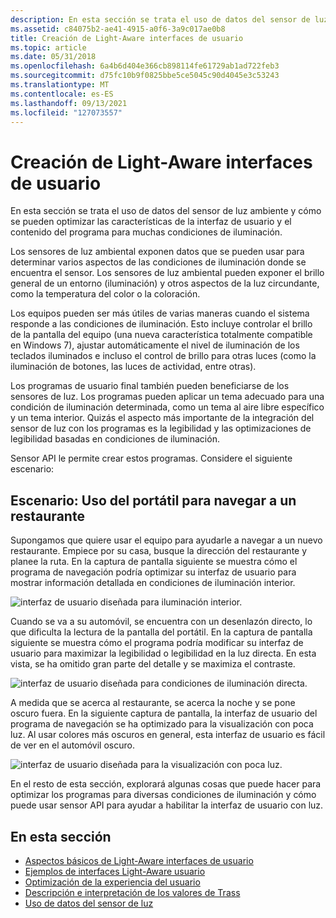 ```yaml
---
description: En esta sección se trata el uso de datos del sensor de luz ambiente y cómo se pueden optimizar las características de la interfaz de usuario y el contenido del programa para muchas condiciones de iluminación.
ms.assetid: c84075b2-ae41-4915-a0f6-3a9c017ae0b8
title: Creación de Light-Aware interfaces de usuario
ms.topic: article
ms.date: 05/31/2018
ms.openlocfilehash: 6a4b6d404e366cb898114fe61729ab1ad722feb3
ms.sourcegitcommit: d75fc10b9f0825bbe5ce5045c90d4045e3c53243
ms.translationtype: MT
ms.contentlocale: es-ES
ms.lasthandoff: 09/13/2021
ms.locfileid: "127073557"
---
```

# <a name="creating-light-aware-user-interfaces"></a>Creación de Light-Aware interfaces de usuario

En esta sección se trata el uso de datos del sensor de luz ambiente y cómo se pueden optimizar las características de la interfaz de usuario y el contenido del programa para muchas condiciones de iluminación.

Los sensores de luz ambiental exponen datos que se pueden usar para determinar varios aspectos de las condiciones de iluminación donde se encuentra el sensor. Los sensores de luz ambiental pueden exponer el brillo general de un entorno (iluminación) y otros aspectos de la luz circundante, como la temperatura del color o la coloración.

Los equipos pueden ser más útiles de varias maneras cuando el sistema responde a las condiciones de iluminación. Esto incluye controlar el brillo de la pantalla del equipo (una nueva característica totalmente compatible en Windows 7), ajustar automáticamente el nivel de iluminación de los teclados iluminados e incluso el control de brillo para otras luces (como la iluminación de botones, las luces de actividad, entre otras).

Los programas de usuario final también pueden beneficiarse de los sensores de luz. Los programas pueden aplicar un tema adecuado para una condición de iluminación determinada, como un tema al aire libre específico y un tema interior. Quizás el aspecto más importante de la integración del sensor de luz con los programas es la legibilidad y las optimizaciones de legibilidad basadas en condiciones de iluminación.

Sensor API le permite crear estos programas. Considere el siguiente escenario:

## <a name="scenario-using-your-laptop-to-navigate-to-a-restaurant"></a>Escenario: Uso del portátil para navegar a un restaurante

Supongamos que quiere usar el equipo para ayudarle a navegar a un nuevo restaurante. Empiece por su casa, busque la dirección del restaurante y planee la ruta. En la captura de pantalla siguiente se muestra cómo el programa de navegación podría optimizar su interfaz de usuario para mostrar información detallada en condiciones de iluminación interior.

![interfaz de usuario diseñada para iluminación interior.](images/nav-normal.png)

Cuando se va a su automóvil, se encuentra con un desenlazón directo, lo que dificulta la lectura de la pantalla del portátil. En la captura de pantalla siguiente se muestra cómo el programa podría modificar su interfaz de usuario para maximizar la legibilidad o legibilidad en la luz directa. En esta vista, se ha omitido gran parte del detalle y se maximiza el contraste.

![interfaz de usuario diseñada para condiciones de iluminación directa.](images/nav-contrast.png)

A medida que se acerca al restaurante, se acerca la noche y se pone oscuro fuera. En la siguiente captura de pantalla, la interfaz de usuario del programa de navegación se ha optimizado para la visualización con poca luz. Al usar colores más oscuros en general, esta interfaz de usuario es fácil de ver en el automóvil oscuro.

![interfaz de usuario diseñada para la visualización con poca luz.](images/nav-lowlight.png)

En el resto de esta sección, explorará algunas cosas que puede hacer para optimizar los programas para diversas condiciones de iluminación y cómo puede usar sensor API para ayudar a habilitar la interfaz de usuario con luz.

## <a name="in-this-section"></a>En esta sección

-   [Aspectos básicos de Light-Aware interfaces de usuario](fundamentals-of-light-aware-user-interfaces.md)
-   [Ejemplos de interfaces Light-Aware usuario](examples-of-light-aware-user-interfaces.md)
-   [Optimización de la experiencia del usuario](optimizing-the-user-experience.md)
-   [Descripción e interpretación de los valores de Trass](understanding-and-interpreting-lux-values.md)
-   [Uso de datos del sensor de luz](handling-data-from-multiple-light-sensors.md)

 

 



